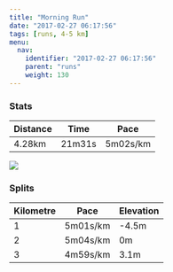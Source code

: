 ```yaml
---
title: "Morning Run"
date: "2017-02-27 06:17:56"
tags: [runs, 4-5 km]
menu:
  nav:
    identifier: "2017-02-27 06:17:56"
    parent: "runs"
    weight: 130
---
```


### Stats

| Distance | Time | Pace |
|----------|------|------|
|4.28km|21m31s|5m02s/km|

<img src='https://maps.googleapis.com/maps/api/staticmap?maptype=roadmap&path=enc:csjeI|yvL@bBrB?HbFjCgMfFg@~A`EaK|DH_GdCkCjC?fB~D}JdEAcFfCcDdCCrBzD_KzE?{FnC}CvCXvAlD{JlEIiFdC_DzC@bBvD{JvEGwFpBuCpDBzAvD}JdEBuFnCwCpCPzAlDmJpE&key=AIzaSyAfqMeaZ1CCJFGP5cWud__oZnT_Pybg-1M&size=800x800&markers=color:yellow|label:S|53.47138,-2.25199&markers=color:green|label:F|53.47021,-2.25308'>

### Splits

| Kilometre | Pace | Elevation |
|------|------|-----------|
|1|5m01s/km|-4.5m|
|2|5m04s/km|0m|
|3|4m59s/km|3.1m|
